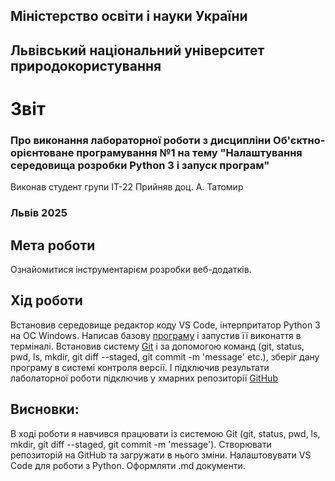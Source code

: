 ## Міністерство освіти і науки України

## Львівський національний університет природокористування
# Звіт 
### Про виконання лабораторної роботи з дисципліни Об'єктно-орієнтоване програмування №1 на тему "Налаштування середовища розробки Python 3 і запуск програм"
Виконав студент групи ІТ-22
Прийняв доц. А. Татомир
### Львів 2025

## Мета роботи 
Ознайомитися інструментарієм розробки веб-додатків.

## Хід роботи
Встановив середовище редактор коду VS Code, інтерпритатор Python 3 на ОС Windows. 
Написав базову [програму](./1-test.py) і запустив її виконаття в терміналі. Встановив систему [Git](https://git-scm.com/) і за допомогою команд (git, status, pwd, ls, mkdir, git diff --staged, git commit -m 'message' etc.), зберіг дану програму в системі контроля версії. І підключив результати лаболаторної роботи підключив у хмарних репозиторії [GitHub](https://github.com/xsp1ke83/oop-it-2025/tree/master/nick-bobeshko)

## Висновки: 
В ході роботи я навчився працювати із системою Git (git, status, pwd, ls, mkdir, git diff --staged, git commit -m 'message'). Створювати репозиторій на GitHub та загружати в нього зміни.
Налаштовувати VS Code для роботи з Python. 
Оформляти .md документи.


